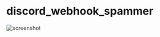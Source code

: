 # discord_webhook_spammer

![screenshot](https://user-images.githubusercontent.com/71973042/94367840-57772600-00e1-11eb-9da2-4d7d03ba4aa4.png)
